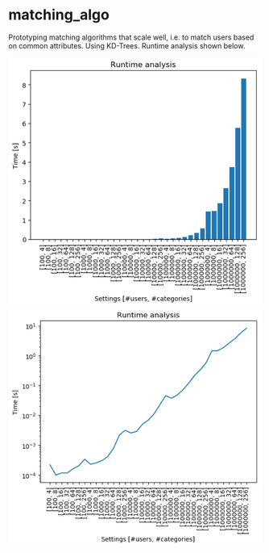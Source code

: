 # matching_algo
Prototyping matching algorithms that scale well,
i.e. to match users based on common attributes. 
Using KD-Trees. Runtime analysis shown below.


![Code scales well to up to 1 million users](/src/runtime_bar.png?raw=true "Code scales well to up to 1 million users")
![Semilog plot](/src/runtime_semilog.png?raw=true "Semilog plot")


